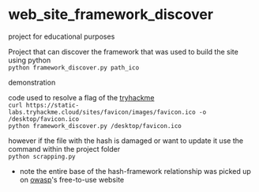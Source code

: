 # web_site_framework_discover

project for educational purposes  
  
Project that can discover the framework that was used to build the site using python  
```python framework_discover.py path_ico```
  
  
demonstration

code used to resolve a flag of the [tryhackme](https://tryhackme.com)  
`curl https://static-labs.tryhackme.cloud/sites/favicon/images/favicon.ico -o /desktop/favicon.ico`  
`python framework_discover.py /desktop/favicon.ico`  
  
however if the file with the hash is damaged or want to update it use the command within the project folder  
`python scrapping.py`
  
  
  
- note
the entire base of the hash-framework relationship was picked up on [owasp](https://wiki.owasp.org/index.php/OWASP_favicon_database)'s free-to-use website
